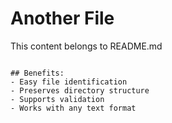 # Another File
This content belongs to README.md
```

## Benefits:
- Easy file identification
- Preserves directory structure  
- Supports validation
- Works with any text format